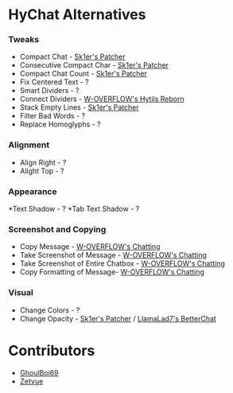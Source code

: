 # HyChat Alternatives

### Tweaks

* Compact Chat - [Sk1er's Patcher](https://sk1er.club/mods/patcher)
* Consecutive Compact Char - [Sk1er's Patcher](https://sk1er.club/mods/patcher)
* Compact Chat Count - [Sk1er's Patcher](https://sk1er.club/mods/patcher)
* Fix Centered Text - ?
* Smart Dividers - ?
* Connect Dividers - [W-OVERFLOW's Hytils Reborn](https://github.com/W-OVERFLOW/Hytils-Reborn)
* Stack Empty Lines - [Sk1er's Patcher](https://sk1er.club/mods/patcher)
* Filter Bad Words - ?
* Replace Homoglyphs - ?

### Alignment

* Align Right - ?
* Alight Top - ?

### Appearance

*Text Shadow - ?
*Tab Text Shadow - ?

### Screenshot and Copying

* Copy Message - [W-OVERFLOW's Chatting](https://github.com/W-OVERFLOW/Chatting)
* Take Screenshot of Message - [W-OVERFLOW's Chatting](https://github.com/W-OVERFLOW/Chatting)
* Take Screenshot of Entire Chatbox - [W-OVERFLOW's Chatting](https://github.com/W-OVERFLOW/Chatting)
* Copy Formatting of Message- [W-OVERFLOW's Chatting](https://github.com/W-OVERFLOW/Chatting)

### Visual

* Change Colors - ?
* Change Opacity - [Sk1er's Patcher](https://sk1er.club/mods/patcher) / [LlamaLad7's BetterChat](https://www.curseforge.com/minecraft/mc-mods/better-chat/files/all?filter-game-version=2020709689%3A5806)

# Contributors

* [GhoulBoi69](https://github.com/GhoulBoii)
* [Zetvue](https://zetvue.carrd.co)
